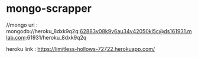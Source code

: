 # mongo-scrapper


//mongo uri : mongodb://heroku_8dxk9q2q:62883v08k9v6au34v42050kl5c@ds161931.mlab.com:61931/heroku_8dxk9q2q


heroku link : https://limitless-hollows-72722.herokuapp.com/

